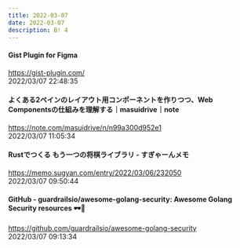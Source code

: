 ```yaml
---
title: 2022-03-07
date: 2022-03-07
description: B! 4
---
```


#### Gist Plugin for Figma
https://gist-plugin.com/<br>
2022/03/07 22:48:35<br>


#### よくある2ペインのレイアウト用コンポーネントを作りつつ、Web Componentsの仕組みを理解する｜masuidrive｜note
https://note.com/masuidrive/n/n99a300d952e1<br>
2022/03/07 11:05:34<br>


#### Rustでつくる もう一つの将棋ライブラリ - すぎゃーんメモ
https://memo.sugyan.com/entry/2022/03/06/232050<br>
2022/03/07 09:50:44<br>


#### GitHub - guardrailsio/awesome-golang-security: Awesome Golang Security resources 🕶🔐
https://github.com/guardrailsio/awesome-golang-security<br>
2022/03/07 09:13:34<br>


